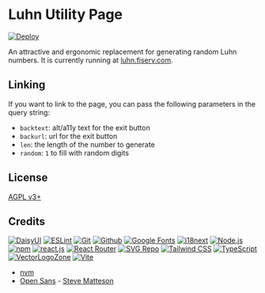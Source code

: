 # Luhn Utility Page

[![Deploy](https://github.com/cardpointe/luhn-page/actions/workflows/deploy.yaml/badge.svg)](https://github.com/cardpointe/luhn-page/actions/workflows/deploy.yaml)

An attractive and ergonomic replacement for generating random Luhn numbers.  It is currently running at [luhn.fiserv.com](https://luhn.fiserv.com/).

## Linking

If you want to link to the page, you can pass the following parameters in the query string:

* `backtext`: alt/a11y text for the exit button
* `backurl`: url for the exit button
* `len`: the length of the number to generate
* `random`: `1` to fill with random digits

## License

[AGPL v3+](LICENSE.txt)

## Credits

[![DaisyUI](https://www.vectorlogo.zone/logos/daisyui/daisyui-ar21.svg)](https://daisyui.com/ "HTML/CSS Framework")
[![ESLint](https://www.vectorlogo.zone/logos/eslint/eslint-ar21.svg)](https://eslint.org/ "Linting")
[![Git](https://www.vectorlogo.zone/logos/git-scm/git-scm-ar21.svg)](https://git-scm.com/ "Version control")
[![Github](https://www.vectorlogo.zone/logos/github/github-ar21.svg)](https://github.com/ "Code hosting")
[![Google Fonts](https://www.vectorlogo.zone/logos/google_fonts/google_fonts-ar21.svg)](https://fonts.google.com/ "Font hosting")
[![i18next](https://www.vectorlogo.zone/logos/i18next/i18next-ar21.svg)](https://www.i18next.com/ "i18n support")
[![Node.js](https://www.vectorlogo.zone/logos/nodejs/nodejs-ar21.svg)](https://nodejs.org/ "Application Server")
[![npm](https://www.vectorlogo.zone/logos/npmjs/npmjs-ar21.svg)](https://www.npmjs.com/ "JS Package Management")
[![react.js](https://www.vectorlogo.zone/logos/reactjs/reactjs-ar21.svg)](https://reactjs.org/ "UI Framework")
[![React Router](https://www.vectorlogo.zone/logos/reactrouter/reactrouter-ar21.svg)](https://reactrouter.com/ "React framework")
[![SVG Repo](https://www.vectorlogo.zone/logos/svgrepo/svgrepo-ar21.svg)](https://www.svgrepo.com/svg/224182/credit-card-pay "Icon")
[![Tailwind CSS](https://www.vectorlogo.zone/logos/tailwindcss/tailwindcss-ar21.svg)](https://tailwindcss.com/ "CSS framework")
[![TypeScript](https://www.vectorlogo.zone/logos/typescriptlang/typescriptlang-ar21.svg)](https://www.typescriptlang.org/ "Programming Language")
[![VectorLogoZone](https://www.vectorlogo.zone/logos/vectorlogozone/vectorlogozone-ar21.svg)](https://www.vectorlogo.zone/ "Logos")
[![Vite](https://www.vectorlogo.zone/logos/vitejsdev/vitejsdev-ar21.svg)](https://vite.dev/ "Dev server")

* [nvm](https://nvm.sh/ "Node version manager")
* [Open Sans](https://fonts.google.com/specimen/Open+Sans/about) - [Steve Matteson](https://mattesontypographics.com/)
